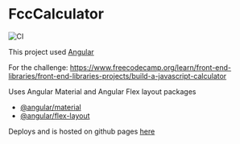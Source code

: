 # FccCalculator

![CI](https://github.com/bradtaniguchi/fcc-calculator/workflows/CI/badge.svg?branch=master&event=push)

This project used [Angular](https://angular.io/)

For the challenge:
https://www.freecodecamp.org/learn/front-end-libraries/front-end-libraries-projects/build-a-javascript-calculator

Uses Angular Material and Angular Flex layout packages

- [@angular/material](https://material.angular.io/)
- [@angular/flex-layout](https://github.com/angular/flex-layout)

Deploys and is hosted on github pages [here](https://bradtaniguchi.github.io/fcc-calculator)

